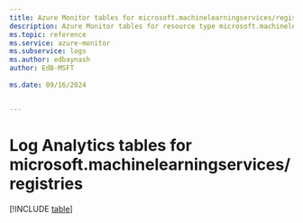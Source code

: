 ```yaml
---
title: Azure Monitor tables for microsoft.machinelearningservices/registries
description: Azure Monitor tables for resource type microsoft.machinelearningservices/registries
ms.topic: reference
ms.service: azure-monitor
ms.subservice: logs
ms.author: edbaynash
author: EdB-MSFT
   
ms.date: 09/16/2024


---
```


# Log Analytics tables for microsoft.machinelearningservices/registries  

[!INCLUDE [table](~/reusable-content/ce-skilling/azure/includes/azure-monitor/reference/tables/microsoft-machinelearningservices_registries-include.md)]

